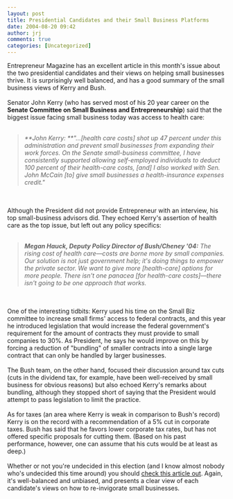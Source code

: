```yaml
---
layout: post
title: Presidential Candidates and their Small Business Platforms
date: 2004-08-20 09:42
author: jrj
comments: true
categories: [Uncategorized]
---
```

Entrepreneur Magazine has an excellent article in this month's issue about the two presidential candidates and their views on helping small businesses thrive. It is surprisingly well balanced, and has a good summary of the small business views of Kerry and Bush.<br /><br />Senator John Kerry (who has served most of his 20 year career on the **Senate Committee on Small Business and Entrepreneurship**) said that the biggest issue facing small business today was access to health care:<br /><br />*<blockquote>**John Kerry: **"...[health care costs] shot up 47 percent under this administration and prevent small businesses from expanding their work forces. On the Senate small-business committee, I have consistently supported allowing self-employed individuals to deduct 100 percent of their health-care costs, [and] I also worked with Sen. John McCain [to] give small businesses a health-insurance expenses credit."</blockquote>*<br /><br />Although the President did not provide Entrepreneur with an interview, his top small-business advisors did. They echoed Kerry's assertion of health care as the top issue, but left out any policy specifics:<br /><br />*<blockquote>**Megan Hauck, Deputy Policy Director of Bush/Cheney '04:** The rising cost of health care—costs are borne more by small companies. Our solution is not just government help; it's doing things to empower the private sector. We want to give more [health-care] options for more people. There isn't one panacea [for health-care costs]—there isn't going to be one approach that works.</blockquote>*<br /><br />One of the interesting tidbits: Kerry used his time on the Small Biz committee to increase small firms' access to federal contracts, and this year he introduced legislation that would increase the federal government's requirement for the amount of contracts they must provide to small companies to 30%. As President, he says he would improve on this by forcing a reduction of "bundling" of smaller contracts into a single large contract that can only be handled by larger businesses.<br /><br />The Bush team, on the other hand, focused their discussion around tax cuts (cuts in the dividend tax, for example, have been well-received by small business for obvious reasons) but also echoed Kerry's remarks about bundling, although they stopped short of saying that the President would attempt to pass legislation to limit the practice.<br /><br />As for taxes (an area where Kerry is weak in comparison to Bush's record) Kerry is on the record with a recommendation of a 5% cut in corporate taxes. Bush has said that he favors lower corporate tax rates, but has not offered specific proposals for cutting them. (Based on his past performance, however, one can assume that his cuts would be at least as deep.)<br /><br />Whether or not you're undecided in this election (and I know almost nobody who's undecided this time around) you should <a href="http://www.entrepreneur.com/features/election2004/0,6977,00.html" target="_blank">check this article out</a>. Again, it's well-balanced and unbiased, and presents a clear view of each candidate's views on how to re-invigorate small businesses.
